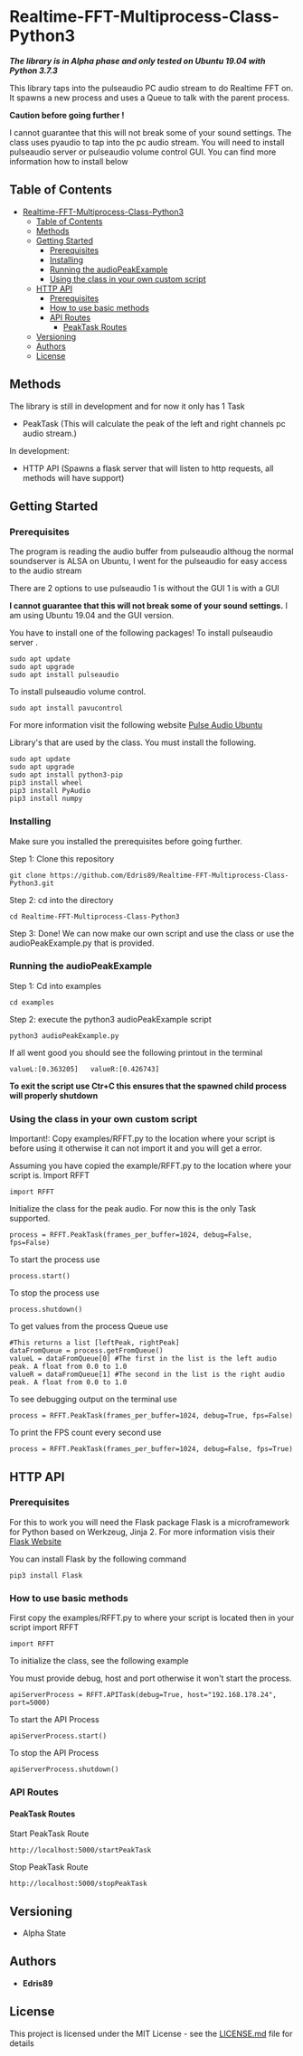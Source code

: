 # Realtime-FFT-Multiprocess-Class-Python3

***The library is in Alpha phase and only tested on Ubuntu 19.04 with Python 3.7.3***

This library taps into the pulseaudio PC audio stream to do Realtime FFT on. It spawns a new process and uses a Queue to talk with the parent process.



**Caution before going further !**

I cannot guarantee that this will not break some of your sound settings.
The class uses pyaudio to tap into the pc audio stream.
You will need to install pulseaudio server or pulseaudio volume control GUI. You can find more information how to install below

## Table of Contents

- [Realtime-FFT-Multiprocess-Class-Python3](#realtime-fft-multiprocess-class-python3)
  - [Table of Contents](#table-of-contents)
  - [Methods](#methods)
  - [Getting Started](#getting-started)
    - [Prerequisites](#prerequisites)
    - [Installing](#installing)
    - [Running the audioPeakExample](#running-the-audiopeakexample)
    - [Using the class in your own custom script](#using-the-class-in-your-own-custom-script)
  - [HTTP API](#http-api)
    - [Prerequisites](#prerequisites-1)
    - [How to use basic methods](#how-to-use-basic-methods)
    - [API Routes](#api-routes)
      - [PeakTask Routes](#peaktask-routes)
  - [Versioning](#versioning)
  - [Authors](#authors)
  - [License](#license)


## Methods

The library is still in development and for now it only has 1 Task
* PeakTask (This will calculate the peak of the left and right channels pc audio stream.)


In development:
* HTTP API (Spawns a flask server that will listen to http requests, all methods will have support)
## Getting Started 


### Prerequisites

The program is reading the audio buffer from pulseaudio
althoug the normal soundserver is ALSA on Ubuntu, I went for the pulseaudio for easy access to the audio stream

There are 2 options to use pulseaudio
1 is without the GUI
1 is with a GUI

**I cannot guarantee that this will not break some of your sound settings.** I am using Ubuntu 19.04 and the GUI version.

You have to install one of the following packages!
To install pulseaudio server .
```
sudo apt update
sudo apt upgrade
sudo apt install pulseaudio
```

To install pulseaudio volume control.
```
sudo apt install pavucontrol
```

For more information visit the following website [Pulse Audio Ubuntu](https://linuxhint.com/pulse_audio_sounds_ubuntu/)

Library's that are used by the class. You must install the following.

```
sudo apt update
sudo apt upgrade
sudo apt install python3-pip 
pip3 install wheel
pip3 install PyAudio
pip3 install numpy
```

### Installing

Make sure you installed the prerequisites before going further.


Step 1: Clone this repository
```
git clone https://github.com/Edris89/Realtime-FFT-Multiprocess-Class-Python3.git
```

Step 2: cd into the directory

```
cd Realtime-FFT-Multiprocess-Class-Python3
```

Step 3: Done! 
We can now make our own script and use the class or use the audioPeakExample.py that is provided.

### Running the audioPeakExample

Step 1: Cd into examples
```
cd examples
```
Step 2: execute the python3 audioPeakExample script
```
python3 audioPeakExample.py
```

If all went good you should see the following printout in the terminal
```
valueL:[0.363205]	valueR:[0.426743]
```

**To exit the script use Ctr+C this ensures that the spawned child process will properly shutdown**


### Using the class in your own custom script

Important!: Copy examples/RFFT.py to the location where your script is before using it otherwise it can not import it and you will get a error.

Assuming you have copied the example/RFFT.py to the location where your script is. Import RFFT
```
import RFFT
```

Initialize the class for the peak audio. For now this is the only Task supported.
```
process = RFFT.PeakTask(frames_per_buffer=1024, debug=False, fps=False)
```

To start the process use
```
process.start()
```
To stop the process use
```
process.shutdown()
```
To get values from the process Queue use
```
#This returns a list [leftPeak, rightPeak]
dataFromQueue = process.getFromQueue()
valueL = dataFromQueue[0] #The first in the list is the left audio peak. A float from 0.0 to 1.0
valueR = dataFromQueue[1] #The second in the list is the right audio peak. A float from 0.0 to 1.0
```
To see debugging output on the terminal use
```
process = RFFT.PeakTask(frames_per_buffer=1024, debug=True, fps=False)
```
To print the FPS count every second use
```
process = RFFT.PeakTask(frames_per_buffer=1024, debug=False, fps=True)
```

## HTTP API 

### Prerequisites

For this to work you will need the Flask package
Flask is a microframework for Python based on Werkzeug, Jinja 2.
For more information visis their [Flask Website](http://flask.pocoo.org/)

You can install Flask by the following command
```
pip3 install Flask
```
### How to use basic methods

First copy the examples/RFFT.py to where your script is located then in your 
script import RFFT
```
import RFFT
```
To initialize the class, see the following example

You must provide debug, host and port otherwise it won't start the process.
```
apiServerProcess = RFFT.APITask(debug=True, host="192.168.178.24", port=5000)

```

To start the API Process
```
apiServerProcess.start()
```
To stop the API Process
```
apiServerProcess.shutdown()
```
### API Routes

#### PeakTask Routes
Start PeakTask Route
```
http://localhost:5000/startPeakTask
```
Stop PeakTask Route
```
http://localhost:5000/stopPeakTask
```




## Versioning

* Alpha State

## Authors

* **Edris89**


## License

This project is licensed under the MIT License - see the [LICENSE.md](LICENSE.md) file for details



